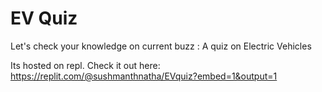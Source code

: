 # EV Quiz

Let's check your knowledge on current buzz : A quiz on Electric Vehicles

Its hosted on repl. Check it out here:
https://replit.com/@sushmanthnatha/EVquiz?embed=1&output=1
